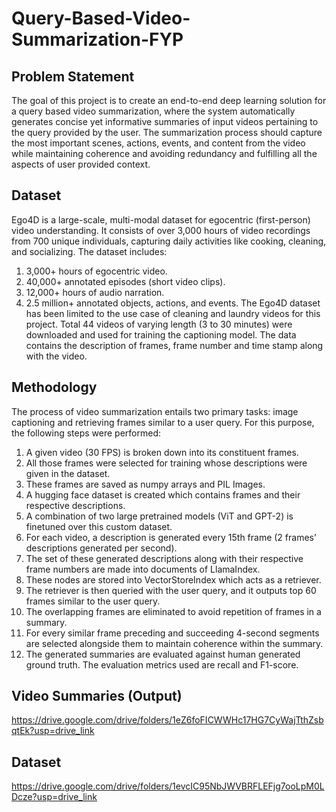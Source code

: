 # Query-Based-Video-Summarization-FYP

## Problem Statement
The goal of this project is to create an end-to-end deep learning solution for a query based video summarization, where the system automatically generates concise yet informative summaries of input videos pertaining to the query provided by the user. The summarization process should capture the most important scenes, actions, events, and content from the video while maintaining coherence and avoiding redundancy and
fulfilling all the aspects of user provided context.

## Dataset
Ego4D is a large-scale, multi-modal dataset for egocentric (first-person) video understanding. It consists of over 3,000 hours of video recordings from 700 unique individuals, capturing daily activities like cooking, cleaning, and socializing. The dataset includes:
1. 3,000+ hours of egocentric video.
2. 40,000+ annotated episodes (short video clips).
3. 12,000+ hours of audio narration.
4. 2.5 million+ annotated objects, actions, and events.
The Ego4D dataset has been limited to the use case of cleaning and laundry videos for this project. Total 44 videos of varying length (3 to 30 minutes) were downloaded and used for training the captioning model.
The data contains the description of frames, frame number and time stamp along with the video.

## Methodology
The process of video summarization entails two primary tasks: image captioning and retrieving frames similar to a user query. For this purpose, the following steps were performed:
1. A given video (30 FPS) is broken down into its constituent frames.
2. All those frames were selected for training whose descriptions were given in the dataset.
3. These frames are saved as numpy arrays and PIL Images.
4. A hugging face dataset is created which contains frames and their respective descriptions.
5. A combination of two large pretrained models (ViT and GPT-2) is finetuned over this custom dataset.
6. For each video, a description is generated every 15th frame (2 frames’ descriptions generated per second).
7. The set of these generated descriptions along with their respective frame numbers are made into documents of LlamaIndex.
8. These nodes are stored into VectorStoreIndex which acts as a retriever.
9. The retriever is then queried with the user query, and it outputs top 60 frames similar to the user query.
10. The overlapping frames are eliminated to avoid repetition of frames in a summary.
11. For every similar frame preceding and succeeding 4-second segments are selected alongside them to maintain coherence within the summary.
12. The generated summaries are evaluated against human generated ground truth. The evaluation metrics used are recall and F1-score.

## Video Summaries (Output)
https://drive.google.com/drive/folders/1eZ6foFICWWHc17HG7CyWajTthZsbqtEk?usp=drive_link

## Dataset
https://drive.google.com/drive/folders/1evcIC95NbJWVBRFLEFjg7ooLpM0LDcze?usp=drive_link
